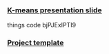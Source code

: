 

### [K-means presentation slide](https://docs.google.com/presentation/d/1LCDtpNRGYB0zv73Te3CUVFdfxsCzj3AV3--weXiiCkQ/edit?usp=sharing)


things code bjPJExIPTI9


### [Project template](https://docs.google.com/document/d/1FJDk1-1z31xv7NeGSWtTCnT9ImXGLNwPCQmiNQjeajc/edit?usp=sharing)
